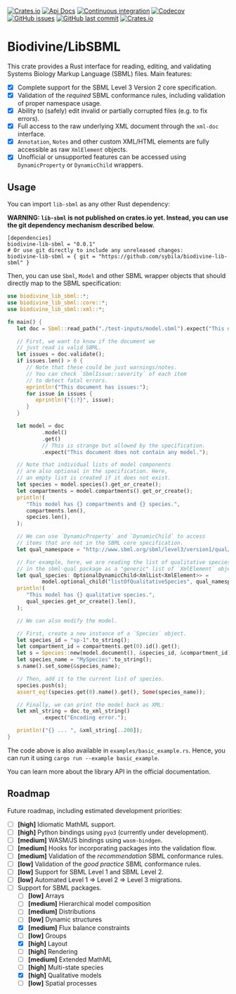 [![Crates.io](https://img.shields.io/crates/v/biodivine-lib-sbml?style=flat-square)](https://crates.io/crates/biodivine-lib-sbml)
[![Api Docs](https://img.shields.io/badge/docs-api-yellowgreen?style=flat-square)](https://docs.rs/biodivine-lib-sbml/)
[![Continuous integration](https://img.shields.io/github/actions/workflow/status/sybila/biodivine-lib-sbml/build.yml?branch=main&style=flat-square)](https://github.com/sybila/biodivine-lib-sbml/actions?query=workflow%3Abuild)
[![Codecov](https://img.shields.io/codecov/c/github/sybila/biodivine-lib-sbml?style=flat-square)](https://codecov.io/gh/sybila/biodivine-lib-sbml)
[![GitHub issues](https://img.shields.io/github/issues/sybila/biodivine-lib-sbml?style=flat-square)](https://github.com/sybila/biodivine-lib-sbml/issues)
[![GitHub last commit](https://img.shields.io/github/last-commit/sybila/biodivine-lib-sbml?style=flat-square)](https://github.com/sybila/biodivine-lib-sbml/commits/master)
[![Crates.io](https://img.shields.io/crates/l/biodivine-lib-sbml?style=flat-square)](https://github.com/sybila/biodivine-lib-sbml/blob/master/LICENSE)

# Biodivine/LibSBML

This crate provides a Rust interface for reading, editing, and validating Systems Biology Markup Language (SBML) files. Main features:

 - [x] Complete support for the SBML Level 3 Version 2 core specification.
 - [x] Validation of the *required* SBML conformance rules, including validation of proper namespace usage.
 - [x] Ability to (safely) edit invalid or partially corrupted files (e.g. to fix errors).
 - [x] Full access to the raw underlying XML document through the `xml-doc` interface. 
 - [x] `Annotation`, `Notes` and other custom XML/HTML elements are fully accessible as raw `XmlElement` objects.
 - [x] Unofficial or unsupported features can be accessed using `DynamicProperty` or `DynamicChild` wrappers.

## Usage

You can import `lib-sbml` as any other Rust dependency:

**WARNING: `lib-sbml` is not published on crates.io yet. Instead, you can use the git dependency mechanism described below.**

```
[dependencies]
biodivine-lib-sbml = "0.0.1" 
# Or use git directly to include any unreleased changes:
biodivine-lib-sbml = { git = "https://github.com/sybila/biodivine-lib-sbml" }
```

Then, you can use `Sbml`, `Model` and other SBML wrapper objects that should directly map to the SBML specification:

```rust
use biodivine_lib_sbml::*;
use biodivine_lib_sbml::core::*;
use biodivine_lib_sbml::xml::*;

fn main() {
   let doc = Sbml::read_path("./test-inputs/model.sbml").expect("This document is not valid XML.");

   // First, we want to know if the document we
   // just read is valid SBML.
   let issues = doc.validate();
   if issues.len() > 0 {
      // Note that these could be just warnings/notes.
      // You can check `SbmlIssue::severity` of each item
      // to detect fatal errors.
      eprintln!("This document has issues:");
      for issue in issues {
         eprintln!("{:?}", issue);
      }
   }

   let model = doc
           .model()
           .get()
           // This is strange but allowed by the specification.
           .expect("This document does not contain any model.");

   // Note that individual lists of model components
   // are also optional in the specification. Here,
   // an empty list is created if it does not exist.
   let species = model.species().get_or_create();
   let compartments = model.compartments().get_or_create();
   println!(
      "This model has {} compartments and {} species.",
      compartments.len(),
      species.len(),
   );

   // We can use `DynamicProperty` and `DynamicChild` to access
   // items that are not in the SBML core specification.
   let qual_namespace = "http://www.sbml.org/sbml/level3/version1/qual/version1";

   // For example, here, we are reading the list of qualitative species defined
   // in the sbml-qual package as a "generic" list of `XmlElement` objects.
   let qual_species: OptionalDynamicChild<XmlList<XmlElement>> =
           model.optional_child("listOfQualitativeSpecies", qual_namespace);
   println!(
      "This model has {} qualitative species.",
      qual_species.get_or_create().len(),
   );

   // We can also modify the model.

   // First, create a new instance of a `Species` object.
   let species_id = "sp-1".to_string();
   let compartment_id = compartments.get(0).id().get();
   let s = Species::new(model.document(), &species_id, &compartment_id);
   let species_name = "MySpecies".to_string();
   s.name().set_some(&species_name);

   // Then, add it to the current list of species.
   species.push(s);
   assert_eq!(species.get(0).name().get(), Some(species_name));

   // Finally, we can print the model back as XML:
   let xml_string = doc.to_xml_string()
           .expect("Encoding error.");

   println!("{} ... ", &xml_string[..200]);
}
```

The code above is also available in `examples/basic_example.rs`. Hence, you can run it using `cargo run --example basic_example`. 

You can learn more about the library API in the official documentation.

## Roadmap

Future roadmap, including estimated development priorities:

 - [ ] **[high]** Idiomatic MathML support.
 - [ ] **[high]** Python bindings using `pyo3` (currently under development).
 - [ ] **[medium]** WASM/JS bindings using `wasm-bindgen`.
 - [ ] **[medium]** Hooks for incorporating packages into the validation flow.
 - [ ] **[medium]** Validation of the *recommendation* SBML conformance rules.
 - [ ] **[low]** Validation of the *good practice* SBML conformance rules.
 - [ ] **[low]** Support for SBML Level 1 and SBML Level 2.
 - [ ] **[low]** Automated Level 1 => Level 2 => Level 3 migrations.
 - [ ] Support for SBML packages.
   * [ ] **[low]** Arrays
   * [ ] **[medium]** Hierarchical model composition
   * [ ] **[medium]** Distributions
   * [ ] **[low]** Dynamic structures
   * [x] **[medium]** Flux balance constraints
   * [ ] **[low]** Groups
   * [x] **[high]** Layout
   * [ ] **[high]** Rendering
   * [ ] **[medium]** Extended MathML
   * [ ] **[high]** Multi-state species
   * [x] **[high]** Qualitative models
   * [ ] **[low]** Spatial processes
